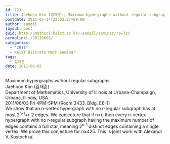 ```yaml
---
id: 723
title: Jaehoon Kim (김재훈), Maximum hypergraphs without regular subgraphs
postdate: 2011-05-14T22:02:27+09:00
author: sangil
layout: post
guid: http://mathsci.kaist.ac.kr/~sangil/seminar/?p=723
permalink: /20110603/
categories:
  - "2011"
  - KAIST Discrete Math Seminar
tags:
  - 김재훈
date: 2011-06-03
---
```

<div class="talk">
  Maximum hypergraphs without regular subgraphs
</div>

<div class="speaker">
  Jaehoon Kim (김재훈)</a><br /> Department of Mathematics, University of Illinois at Urbana-Champaign, Urbana, Illinois, USA
</div>

<div class="date">
  2011/06/03 Fri 4PM-5PM (Room 3433, Bldg. E6-1)
</div>

<div class="abstract">
  We show that an n-vertex hypergraph with no r-regular subgraph has at most 2<sup>n-1</sup>+r-2 edges. We conjecture that if n>r, then every n-vertex hypergraph with no r-regular subgraph having the maximum number of edges contains a full star, meaning 2<sup>n-1</sup> distinct edges containing a single vertex. We prove this conjecture for n&ge;425. This is joint work with Alexandr V. Kostochka.
</div>